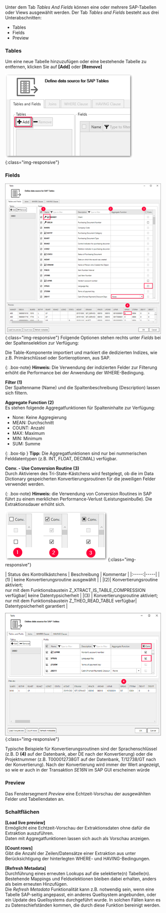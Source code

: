 Unter dem Tab *Tables And Fields* können eine oder mehrere SAP-Tabellen oder Views ausgewählt werden.
Der Tab *Tables and Fields* besteht aus drei Unterabschnitten:
- Tables
- Fields
- Preview


### Tables
 Um eine neue Tabelle hinzuzufügen oder eine bestehende Tabelle zu entfernen, klicken Sie auf **[Add]** oder **[Remove]**
 
 ![Add_table](/img/content/table/table_main-window_add.png){:class="img-responsive"}


### Fields
![Fields](/img/content/table/table_fields_filter.png){:class="img-responsive"}
Folgende Optionen stehen rechts unter *Fields* bei der Spaltenselektion zur Verfügung: <br>

Die Table-Komponente importiert und markiert die dedizierten Indizes, wie z.B. Primärschlüssel oder Sortieroptionen, aus SAP.

{: .box-note}
**Hinweis:** Die Verwendung der indizierten Felder zur Filterung erhöht die Performance bei der Anwendung der WHERE-Bedingung.

**Filter (1)** <br>
Der Spaltenname (Name) und die Spaltenbeschreibung (Description) lassen sich filtern.

**Aggregate Function (2)** <br>
Es stehen folgende Aggregatfunktionen für Spalteninhalte zur Verfügung:
- None: Keine Aggregierung 
- MEAN: Durchschnitt
- COUNT: Anzahl  
- MAX: Maximum
- MIN: Minimum 
- SUM: Summe

{: .box-tip }
**Tipp:** Die Aggregatfunktionen sind nur bei nummerischen Felddatentypen (z.B. INT, FLOAT, DECIMAL) verfügbar.

**Conv. - Use Conversion Routine (3)**  <br>
Durch Aktivieren des Tri-State-Kästchens wird festgelegt, ob die im Data Dictionary gespeicherten Konvertierungsroutinen für die jeweiligen Felder verwendet werden. 

{: .box-note}
**Hinweis:** die Verwendung von Conversion Routines in SAP führt zu einem merklichen Performance-Verlust (Leistungseinbuße). Die Extraktionsdauer erhöht sich. 


![tri-state box](/img/content/table/tri-state_checkbox.png){:class="img-responsive"}

| Status des Kontrollkästchens | Beschreibung | Kommentar |
|:-----:|-----|
|(1) | keine Konvertierungsroutine ausgewählt | | 
|(2)| Konvertierungsroutine aktiviert;<br> nur mit dem Funktionsbaustein Z_XTRACT_IS_TABLE_COMPRESSION verfügbar| keine Datentypsicherheit |
|(3)  | Konvertierungsroutine aktiviert;<br> nur mit dem Funktionsbaustein Z_THEO_READ_TABLE verfügbar| Datentypsicherheit garantiert |

![Conversion routine](/img/content/table/table_fields_filter2.png){:class="img-responsive"}

Typische Beispiele für Konvertierungsroutinen sind der Sprachenschlüssel (z.B. D **(4)** auf der Datenbank, aber DE nach der Konvertierung) oder die Projektnummer (z.B. T000012738GT auf der Datenbank, T/12738/GT nach der Konvertierung). Nach der Konvertierung wird immer der Wert angezeigt, so wie er auch in der Transaktion *SE16N* im SAP GUI erscheinen würde
### Preview
Das Fenstersegment *Preview* eine Echtzeit-Vorschau der ausgewählten Felder und Tabellendaten an. 



### Schaltflächen
**[Load live preview]** <br>
Ermöglicht eine Echtzeit-Vorschau der Extraktionsdaten ohne dafür die Extraktion auszuführen. <br>
Daten mit Aggregatfunktionen lassen sich auch als Vorschau anzeigen. 
 
**[Count rows]** <br>
Gibt die Anzahl der Zeilen/Datensätze einer Extraktion aus unter Berücksichtigung der hinterlegten WHERE- und HAVING-Bedingungen. 

**[Refresh Metadata]** <br>
Durchführung eines erneuten Lookups auf die selektierte(n) Tabelle(n). Bestehende Mappings und Feldselektionen bleiben dabei erhalten, anders als beim erneuten Hinzufügen.<br>
Die *Refresh Metadata* Funktionalität kann z.B. notwendig sein, wenn eine Tabelle SAP-seitig angepasst, ein anderes Quellsystem angebunden, oder ein Update des Quellsystems durchgeführt wurde. In solchen Fällen kann es zu Datenschiefständen kommen, die durch diese Funktion bereinigt werden.   
 
